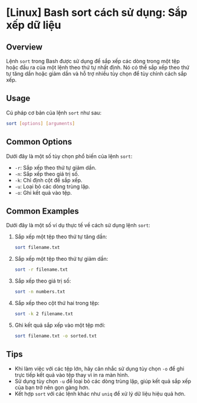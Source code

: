 # [Linux] Bash sort cách sử dụng: Sắp xếp dữ liệu

## Overview
Lệnh `sort` trong Bash được sử dụng để sắp xếp các dòng trong một tệp hoặc đầu ra của một lệnh theo thứ tự nhất định. Nó có thể sắp xếp theo thứ tự tăng dần hoặc giảm dần và hỗ trợ nhiều tùy chọn để tùy chỉnh cách sắp xếp.

## Usage
Cú pháp cơ bản của lệnh `sort` như sau:

```bash
sort [options] [arguments]
```

## Common Options
Dưới đây là một số tùy chọn phổ biến của lệnh `sort`:

- `-r`: Sắp xếp theo thứ tự giảm dần.
- `-n`: Sắp xếp theo giá trị số.
- `-k`: Chỉ định cột để sắp xếp.
- `-u`: Loại bỏ các dòng trùng lặp.
- `-o`: Ghi kết quả vào tệp.

## Common Examples
Dưới đây là một số ví dụ thực tế về cách sử dụng lệnh `sort`:

1. Sắp xếp một tệp theo thứ tự tăng dần:
   ```bash
   sort filename.txt
   ```

2. Sắp xếp một tệp theo thứ tự giảm dần:
   ```bash
   sort -r filename.txt
   ```

3. Sắp xếp theo giá trị số:
   ```bash
   sort -n numbers.txt
   ```

4. Sắp xếp theo cột thứ hai trong tệp:
   ```bash
   sort -k 2 filename.txt
   ```

5. Ghi kết quả sắp xếp vào một tệp mới:
   ```bash
   sort filename.txt -o sorted.txt
   ```

## Tips
- Khi làm việc với các tệp lớn, hãy cân nhắc sử dụng tùy chọn `-o` để ghi trực tiếp kết quả vào tệp thay vì in ra màn hình.
- Sử dụng tùy chọn `-u` để loại bỏ các dòng trùng lặp, giúp kết quả sắp xếp của bạn trở nên gọn gàng hơn.
- Kết hợp `sort` với các lệnh khác như `uniq` để xử lý dữ liệu hiệu quả hơn.